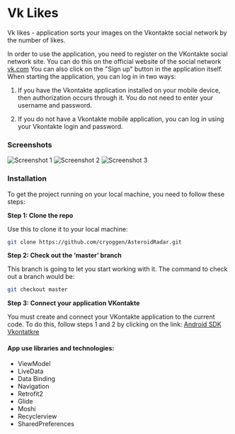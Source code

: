 # Vk Likes
Vk likes - application sorts your images on the Vkontakte social network by the number of likes.

In order to use the application, you need to register on the VKontakte social network site. You can do this on the official website of the social network [vk.com](https://vk.com)
You can also click on the "Sign up" button in the application itself. When starting the application, you can log in in two ways:

1. If you have the Vkontakte application installed on your mobile device, then authorization occurs through it. You do not need to enter your username and password.

2. If you do not have a Vkontakte mobile application, you can log in using your Vkontakte login and password.

### Screenshots

![Screenshot 1](/screenshots/Screenshot_1636826986.png)
![Screenshot 2](/screenshots/Screenshot_1636410251.png)
![Screenshot 3](/screenshots/Screenshot_1636410258.png)

### Installation

To get the project running on your local machine, you need to follow these steps:

**Step 1: Clone the repo**

Use this to clone it to your local machine:
```bash
git clone https://github.com/cryoggen/AsteroidRadar.git
```

**Step 2: Check out the ‘master’ branch**

This branch is going to let you start working with it. The command to check out a branch would be:

```bash
git checkout master
```

**Step 3: Сonnect your application VKontakte**

You must create and connect your VKontakte application to the current code. To do this, follow steps 1 and 2 by clicking on the link:
[Android SDK Vkontatkre](https://vk.com/dev/android_sdk)

#### App use libraries and technologies:

- ViewModel
- LiveData
- Data Binding
- Navigation
- Retrofit2
- Glide
- Moshi
- Recyclerview
- SharedPreferences
